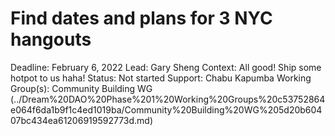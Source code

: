# Find dates and plans for 3 NYC hangouts

Deadline: February 6, 2022
Lead: Gary Sheng
Context: All good! Ship some hotpot to us haha!
Status: Not started
Support: Chabu Kapumba
Working Group(s): Community Building WG (../Dream%20DAO%20Phase%201%20Working%20Groups%20c53752864e064f6da1b9f1c4ed1019ba/Community%20Building%20WG%205d20b60407bc434ea61206919592773d.md)